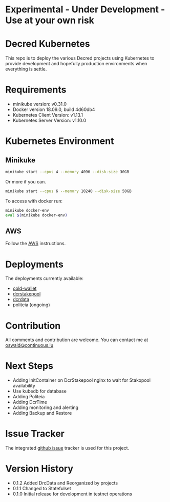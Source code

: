 # **Experimental - Under Development - Use at your own risk**

# Decred Kubernetes

This repo is to deploy the various Decred projects using Kubernetes to provide development and hopefully production environments when everything is settle.

# Requirements

* minikube version: v0.31.0
* Docker version 18.09.0, build 4d60db4
* Kubernetes Client Version: v1.13.1
* Kubernetes Server Version: v1.10.0

# Kubernetes Environment

## Minikuke

```bash
minikube start --cpus 4 --memory 4096 --disk-size 30GB
```

Or more if you can.

```bash
minikube start --cpus 6 --memory 10240 --disk-size 50GB
```

To access with docker run:

```bash
minikube docker-env
eval $(minikube docker-env)
```

## AWS

Follow the [AWS](https://github.com/oswaldderiemaecker/dcrstakepool-k8s/blob/master/AWS.md) instructions.

# Deployments

The deployments currently available:

* [cold-wallet](https://github.com/oswaldderiemaecker/dcrstakepool-k8s/tree/master/cold-wallet)
* [dcrstakepool](https://github.com/oswaldderiemaecker/dcrstakepool-k8s/tree/master/dcrstakepool)
* [dcrdata](https://github.com/oswaldderiemaecker/dcrstakepool-k8s/tree/master/dcrdata)
* politeia (ongoing)

# Contribution

All comments and contribution are welcome. You can contact me at oswald@continuous.lu

# Next Steps

* Adding InitContainer on DcrStakepool nginx to wait for Stakopool availability
* Use kubedb for database
* Adding Politeia
* Adding DcrTime
* Adding monitoring and alerting
* Adding Backup and Restore

# Issue Tracker

The integrated [github issue](https://github.com/oswaldderiemaecker/dcrstakepool-k8s/issues) tracker is used for this project.

# Version History

* 0.1.2  Added DrcData and Reorganized by projects
* 0.1.1  Changed to Statefulset
* 0.1.0  Initial release for development in testnet operations
